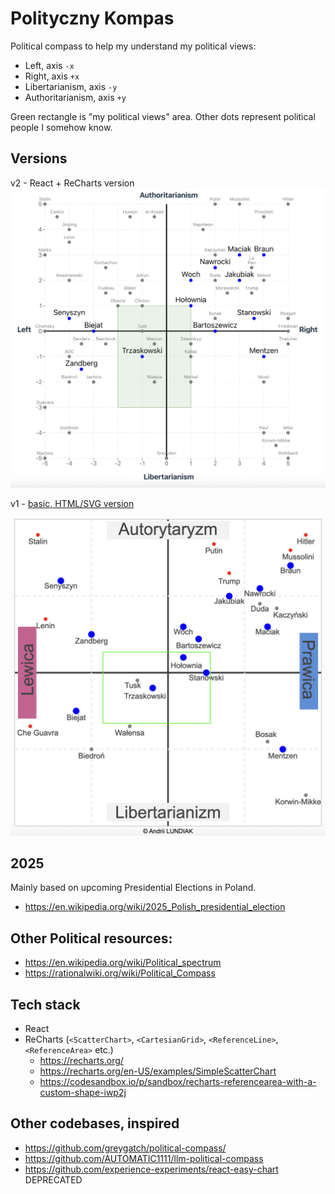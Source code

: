 # Polityczny Kompas

Political compass to help my understand my political views:

- Left, axis `-x`
- Right, axis `+x`
- Libertarianism, axis `-y`
- Authoritarianism, axis `+y`

Green rectangle is "my political views" area. Other dots represent political people I somehow know.

## Versions

v2 - React + ReCharts version
![img-v2](./images/img-v2.png)

v1 - [basic, HTML/SVG version](https://alundiak.github.io/polityczny-kompas/politica.html)

![img-v1](./images/img-v1.png)

## 2025

Mainly based on upcoming Presidential Elections in Poland.

- https://en.wikipedia.org/wiki/2025_Polish_presidential_election

## Other Political resources:

- https://en.wikipedia.org/wiki/Political_spectrum
- https://rationalwiki.org/wiki/Political_Compass

## Tech stack

- React
- ReCharts (`<ScatterChart>`, `<CartesianGrid>`, `<ReferenceLine>`, `<ReferenceArea>` etc.)
  - https://recharts.org/
  - https://recharts.org/en-US/examples/SimpleScatterChart
  - https://codesandbox.io/p/sandbox/recharts-referencearea-with-a-custom-shape-iwp2j

## Other codebases, inspired

- https://github.com/greygatch/political-compass/
- https://github.com/AUTOMATIC1111/llm-political-compass
- https://github.com/experience-experiments/react-easy-chart DEPRECATED
